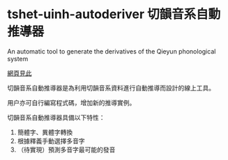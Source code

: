 # tshet-uinh-autoderiver 切韻音系自動推導器

An automatic tool to generate the derivatives of the Qieyun phonological system

[網頁見此](https://nk2028.shn.hk/tshet-uinh-autoderiver/)

切韻音系自動推導器是為利用切韻音系資料進行自動推導而設計的線上工具。

用户亦可自行編寫程式碼，增加新的推導實例。

切韻音系自動推導器具備以下特性：

1. 簡體字、異體字轉換
1. 根據釋義手動選擇多音字
1. （待實現）預測多音字最可能的發音
